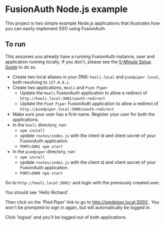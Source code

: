 # FusionAuth Node.js example

This project is two simple example Node.js applications that illustrates how you can easily implement SSO using FusionAuth.

## To run

This assumes you already have a running FusionAuth instance, user and application running locally. If you don't, please see the [5-Minute Setup Guide](https://fusionauth.io/docs/v1/tech/5-minute-setup-guide) to do so.

* Create two local aliases in your DNS: `hooli.local` and `piedpiper.local`, both resolving to `127.0.0.1`.
* Create two applications, `Hooli` and `Pied Piper`
  * Update the `Hooli` FusionAuth application to allow a redirect of `http://hooli.local:3001/oauth-redirect`
  * Update the `Pied Piper` FusionAuth application to allow a redirect of `http://piedpiper.local:3000/oauth-redirect`
* Make sure your user has a first name. Register your user for both the applications.
* In the `hooli` directory, run:
  * `npm install`
  * update `routes/index.js` with the client id and client secret of your FusionAuth application.
  * `PORT=3001 npm start`
* In the `piedpiper` directory, run:
  * `npm install`
  * update `routes/index.js` with the client id and client secret of your FusionAuth application.
  * `PORT=3000 npm start`

Go to `http://hooli.local:3001/` and login with the previously created user. 

You should see 'Hello Richard'.

Then click on the 'Pied Piper' link to go to http://piedpiper.local:3000`. You won't be prompted to sign in again, but will automatically be logged in.

Click 'logout' and you'll be logged out of both applications.
